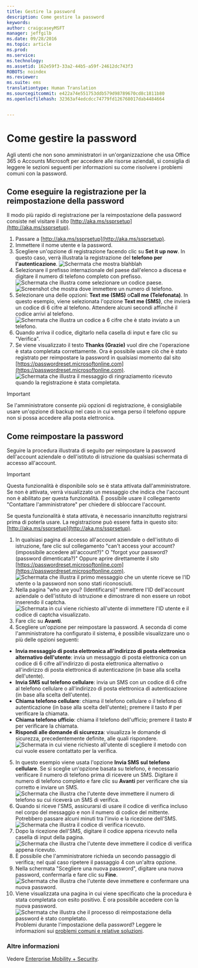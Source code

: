 ```yaml
---
title: Gestire la password
description: Come gestire la password
keywords: 
author: craigcaseyMSFT
manager: jeffgilb
ms.date: 09/28/2016
ms.topic: article
ms.prod: 
ms.service: 
ms.technology: 
ms.assetid: 162e59f3-33a2-44b5-a59f-24612dc743f3
ROBOTS: noindex
ms.reviewer: 
ms.suite: ems
translationtype: Human Translation
ms.sourcegitcommit: e422a74e551753ddb579d98789670cd8c1811b80
ms.openlocfilehash: 32363af4edcdcc74779fd126768017dab4484664


---
```


# Come gestire la password

Agli utenti che non sono amministratori in un'organizzazione che usa Office 365 o Accounts Microsoft per accedere alle risorse aziendali, si consiglia di leggere le sezioni seguenti per informazioni su come risolvere i problemi comuni con la password.

## Come eseguire la registrazione per la reimpostazione della password
Il modo più rapido di registrazione per la reimpostazione della password consiste nel visitare il sito [http://aka.ms/ssprsetup](http://aka.ms/ssprsetup).

1.  Passare a [http://aka.ms/ssprsetup](http://aka.ms/ssprsetup).
2.  Immettere il nome utente e la password.
3.  Scegliere un'opzione di registrazione facendo clic su **Set it up now**. In questo caso, verrà illustrata la registrazione del **telefono per l'autenticazione**.
![Schermata che mostra blahblah](./media/ft-mngPW-1-setup.png)
4.  Selezionare il prefisso internazionale del paese dall'elenco a discesa e digitare il numero di telefono completo con prefisso.
![Schermata che illustra come selezionare un codice paese. ](./media/ft-mngPW-2-enterNumber.png)![Screenshot che mostra dove immettere un numero di telefono.](./media/ft-mngPW-3-enterNumber2.png)
5.  Selezionare una delle opzioni: **Text me (SMS)** o**Call me (Telefonata)**. In questo esempio, viene selezionata l'opzione **Text me (SMS)**, che invierà un codice di 6 cifre al telefono. Attendere alcuni secondi affinché il codice arrivi al telefono.
![Schermata che illustra un codice a 6 cifre che è stato inviato a un telefono.](./media/ft-mngPW-4-textCode.png)
6.  Quando arriva il codice, digitarlo nella casella di input e fare clic su "Verifica".
7.  Se viene visualizzato il testo **Thanks (Grazie)** vuol dire che l'operazione è stata completata correttamente. Ora è possibile usare ciò che è stato registrato per reimpostare la password in qualsiasi momento dal sito [https://passwordreset.microsoftonline.com](https://passwordreset.microsoftonline.com).
![Schermata che illustra il messaggio di ringraziamento ricevuto quando la registrazione è stata completata.](./media/ft-mngPW-5-thanks.png)

> [!IMPORTANT]
> Se l'amministratore consente più opzioni di registrazione, è consigliabile usare un'opzione di backup nel caso in cui venga perso il telefono oppure non si possa accedere alla posta elettronica.

## Come reimpostare la password
Seguire la procedura illustrata di seguito per reimpostare la password dell'account aziendale o dell'istituto di istruzione da qualsiasi schermata di accesso all'account.

> [!IMPORTANT]
> Questa funzionalità è disponibile solo se è stata attivata dall'amministratore. Se non è attivata, verrà visualizzato un messaggio che indica che l'account non è abilitato per questa funzionalità. È possibile usare il collegamento "Contattare l'amministratore" per chiedere di sbloccare l'account.
>
Se questa funzionalità è stata attivata, è necessario innanzitutto registrarsi prima di poterla usare. La registrazione può essere fatta in questo sito: [http://aka.ms/ssprsetup](http://aka.ms/ssprsetup).

1.  In qualsiasi pagina di accesso all'account aziendale o dell'istituto di istruzione, fare clic sul collegamento "can't access your account? (impossibile accedere all'account?)" O "forgot your password? (password dimenticata?)" Oppure aprire direttamente il sito [https://passwordreset.microsoftonline.com](https://passwordreset.microsoftonline.com).
![Schermata che illustra il primo messaggio che un utente riceve se l'ID utente o la password non sono stati riconosciuti.](./media/ft-mngPW-6-resetPWbegin.png)
2.  Nella pagina "who are you? (Identificarsi)" immettere l'ID dell'account aziendale o dell'istituto di istruzione e dimostrare di non essere un robot inserendo il captcha.
![Schermata in cui viene richiesto all'utente di immettere l'ID utente e il codice di captcha visualizzato.](./media/ft-mngPW-7-enterID.png)
3.  Fare clic su **Avanti**.
4.  Scegliere un'opzione per reimpostare la password. A seconda di come l'amministratore ha configurato il sistema, è possibile visualizzare uno o più delle opzioni seguenti:
 - **Invia messaggio di posta elettronica all'indirizzo di posta elettronica alternativo dell'utente**: invia un messaggio di posta elettronica con un codice di 6 cifre all'indirizzo di posta elettronica alternativo o all'indirizzo di posta elettronica di autenticazione (in base alla scelta dell'utente).
  - **Invia SMS sul telefono cellulare**: invia un SMS con un codice di 6 cifre al telefono cellulare o all'indirizzo di posta elettronica di autenticazione (in base alla scelta dell'utente).
  - **Chiama telefono cellulare**: chiama il telefono cellulare o il telefono di autenticazione (in base alla scelta dell'utente); premere il tasto # per verificare la chiamata.
 - **Chiama telefono ufficio**: chiama il telefono dell'ufficio; premere il tasto # per verificare la chiamata.
 - **Rispondi alle domande di sicurezza**: visualizza le domande di sicurezza, precedentemente definite, alle quali rispondere.
 ![Schermata in cui viene richiesto all'utente di scegliere il metodo con cui vuole essere contattato per la verifica.](./media/ft-mngPW-8-answerQuestions.png)
5.  In questo esempio viene usata l'opzione **Invia SMS sul telefono cellulare**. Se si sceglie un'opzione basata su telefono, è necessario verificare il numero di telefono prima di ricevere un SMS. Digitare il numero di telefono completo e fare clic su **Avanti** per verificare che sia corretto e inviare un SMS.
![Schermata che illustra che l'utente deve immettere il numero di telefono su cui riceverà un SMS di verifica.](./media/ft-mngPW-9-textNumber.png)
6.  Quando si riceve l'SMS, assicurarsi di usare il codice di verifica incluso nel corpo del messaggio e non il numero di codice del mittente. Potrebbero passare alcuni minuti tra l'invio e la ricezione dell'SMS.
![Schermata che illustra il codice di verifica ricevuto.](./media/ft-mngPW-10-verificationCode.png)
7.  Dopo la ricezione dell'SMS, digitare il codice appena ricevuto nella casella di input della pagina.
![Schermata che illustra che l'utente deve immettere il codice di verifica appena ricevuto.](./media/ft-mngPW-11-enterCode.png)
8.  È possibile che l'amministratore richieda un secondo passaggio di verifica; nel qual caso ripetere il passaggio 4 con un'altra opzione.
9.  Nella schermata "Scegliere una nuova password", digitare una nuova password, confermarla e fare clic su **Fine**.
![Schermata che illustra che l'utente deve immettere e confermare una nuova password.](./media/ft-mngPW-12-clickFinish.png)
10. Viene visualizzata una pagina in cui viene specificato che la procedura è stata completata con esito positivo. È ora possibile accedere con la nuova password.
![Schermata che illustra che il processo di reimpostazione della password è stato completato.](./media/ft-mngPW-13-success.png)
Problemi durante l'impostazione della password? Leggere le informazioni sui [problemi comuni e relative soluzioni](https://azure.microsoft.com/en-us/documentation/articles/active-directory-passwords-update-your-own-password/#common-problems-and-their-solutions).

### Altre informazioni
Vedere [Enterprise Mobility + Security](https://www.microsoft.com/en-us/server-cloud/enterprise-mobility/overview.aspx).



<!--HONumber=Oct16_HO2-->


